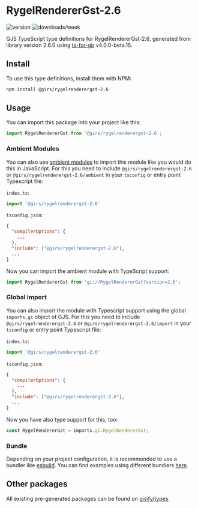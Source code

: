 
# RygelRendererGst-2.6

![version](https://img.shields.io/npm/v/@girs/rygelrenderergst-2.6)
![downloads/week](https://img.shields.io/npm/dw/@girs/rygelrenderergst-2.6)


GJS TypeScript type definitions for RygelRendererGst-2.6, generated from library version 2.6.0 using [ts-for-gir](https://github.com/gjsify/ts-for-gir) v4.0.0-beta.15.


## Install

To use this type definitions, install them with NPM:
```bash
npm install @girs/rygelrenderergst-2.6
```

## Usage

You can import this package into your project like this:
```ts
import RygelRendererGst from '@girs/rygelrenderergst-2.6';
```

### Ambient Modules

You can also use [ambient modules](https://github.com/gjsify/ts-for-gir/tree/main/packages/cli#ambient-modules) to import this module like you would do this in JavaScript.
For this you need to include `@girs/rygelrenderergst-2.6` or `@girs/rygelrenderergst-2.6/ambient` in your `tsconfig` or entry point Typescript file:

`index.ts`:
```ts
import '@girs/rygelrenderergst-2.6'
```

`tsconfig.json`:
```json
{
  "compilerOptions": {
    ...
  },
  "include": ["@girs/rygelrenderergst-2.6"],
  ...
}
```

Now you can import the ambient module with TypeScript support: 

```ts
import RygelRendererGst from 'gi://RygelRendererGst?version=2.6';
```

### Global import

You can also import the module with Typescript support using the global `imports.gi` object of GJS.
For this you need to include `@girs/rygelrenderergst-2.6` or `@girs/rygelrenderergst-2.6/import` in your `tsconfig` or entry point Typescript file:

`index.ts`:
```ts
import '@girs/rygelrenderergst-2.6'
```

`tsconfig.json`:
```json
{
  "compilerOptions": {
    ...
  },
  "include": ["@girs/rygelrenderergst-2.6"],
  ...
}
```

Now you have also type support for this, too:

```ts
const RygelRendererGst = imports.gi.RygelRendererGst;
```

### Bundle

Depending on your project configuration, it is recommended to use a bundler like [esbuild](https://esbuild.github.io/). You can find examples using different bundlers [here](https://github.com/gjsify/ts-for-gir/tree/main/examples).

## Other packages

All existing pre-generated packages can be found on [gjsify/types](https://github.com/gjsify/types).

